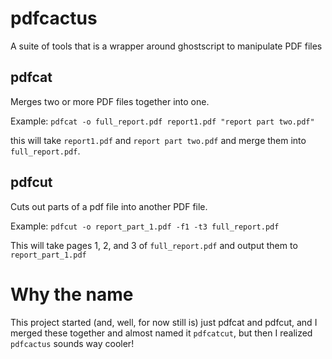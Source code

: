 # pdfcactus
A suite of tools that is a wrapper around ghostscript to manipulate PDF files

pdfcat
------

Merges two or more PDF files together into one.

Example: `pdfcat -o full_report.pdf report1.pdf "report part two.pdf"`

this will take `report1.pdf` and `report part two.pdf` and merge them into
`full_report.pdf`.

pdfcut
------

Cuts out parts of a pdf file into another PDF file.

Example: `pdfcut -o report_part_1.pdf -f1 -t3 full_report.pdf`

This will take pages 1, 2, and 3 of `full_report.pdf` and output them to
`report_part_1.pdf`


Why the name
============
This project started (and, well, for now still is) just pdfcat and pdfcut, and I
merged these together and almost named it `pdfcatcut`, but then I realized
`pdfcactus` sounds way cooler!
